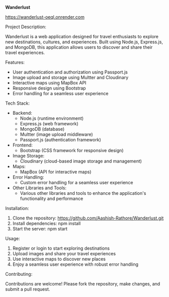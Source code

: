 **Wanderlust**

https://wanderlust-oeql.onrender.com

Project Description:

Wanderlust is a web application designed for travel enthusiasts to explore new destinations, cultures, and experiences. Built using Node.js, Express.js, and MongoDB, this application allows users to discover and share their travel experiences.

Features:

- User authentication and authorization using Passport.js
- Image upload and storage using Multter and Cloudinary
- Interactive maps using MapBox API
- Responsive design using Bootstrap
- Error handling for a seamless user experience

Tech Stack:

- Backend:
    - Node.js (runtime environment)
    - Express.js (web framework)
    - MongoDB (database)
    - Multter (image upload middleware)
    - Passport.js (authentication framework)
- Frontend:
    - Bootstrap (CSS framework for responsive design)
- Image Storage:
    - Cloudinary (cloud-based image storage and management)
- Maps:
    - MapBox (API for interactive maps)
- Error Handling:
    - Custom error handling for a seamless user experience
- Other Libraries and Tools:
    - Various other libraries and tools to enhance the application's functionality and performance


Installation:

1. Clone the repository: https://github.com/Aashish-Rathore/Wanderlust.git
2. Install dependencies: npm install
3. Start the server: npm start

Usage:

1. Register or login to start exploring destinations
2. Upload images and share your travel experiences
3. Use interactive maps to discover new places
4. Enjoy a seamless user experience with robust error handling


Contributing:

Contributions are welcome! Please fork the repository, make changes, and submit a pull request.


